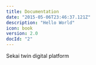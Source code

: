 ```yaml
---
title: Documentation
date: "2015-05-06T23:46:37.121Z"
description: "Hello World"
icon: book
version: 2.0
docId: "2"
---
```


Sekai twin digital platform
